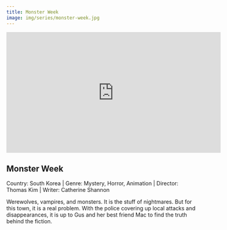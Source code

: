 ```yaml
---
title: Monster Week
image: img/series/monster-week.jpg
---
```

<iframe width="560" height="315" src="https://www.youtube.com/watch?v=z7Zui1CoSFs&t=1s" frameborder="0" allow="accelerometer; autoplay; encrypted-media; gyroscope; picture-in-picture" allowfullscreen></iframe>

## Monster Week
Country: South Korea | Genre: Mystery, Horror, Animation | Director: Thomas Kim | Writer: Catherine Shannon

Werewolves, vampires, and monsters. It is the stuff of nightmares. But for this town, it is a real problem. With the police covering up local attacks and disappearances, it is up to Gus and her best friend Mac to find the truth behind the fiction.